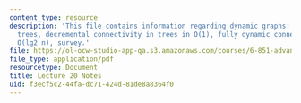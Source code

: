```yaml
---
content_type: resource
description: 'This file contains information regarding dynamic graphs: Euler tour
  trees, decremental connectivity in trees in O(1), fully dynamic connectivity in
  O(lg2 n), survey.'
file: https://ol-ocw-studio-app-qa.s3.amazonaws.com/courses/6-851-advanced-data-structures-spring-2012/f3ecf5c244fadc71424d81de8a8364f0_MIT6_851S12_Lec20.pdf
file_type: application/pdf
resourcetype: Document
title: Lecture 20 Notes
uid: f3ecf5c2-44fa-dc71-424d-81de8a8364f0
---
```

